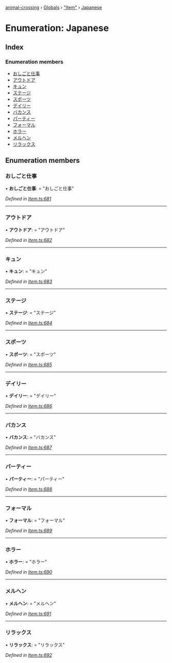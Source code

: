 [animal-crossing](../README.md) › [Globals](../globals.md) › ["Item"](../modules/_item_.md) › [Japanese](_item_.japanese.md)

# Enumeration: Japanese

## Index

### Enumeration members

* [おしごと仕事](_item_.japanese.md#おしごと仕事)
* [アウトドア](_item_.japanese.md#アウトドア)
* [キュン](_item_.japanese.md#キュン)
* [ステージ](_item_.japanese.md#ステージ)
* [スポーツ](_item_.japanese.md#スポーツ)
* [デイリー](_item_.japanese.md#デイリー)
* [バカンス](_item_.japanese.md#バカンス)
* [パーティー](_item_.japanese.md#パーティー)
* [フォーマル](_item_.japanese.md#フォーマル)
* [ホラー](_item_.japanese.md#ホラー)
* [メルヘン](_item_.japanese.md#メルヘン)
* [リラックス](_item_.japanese.md#リラックス)

## Enumeration members

###  おしごと仕事

• **おしごと仕事**: = "おしごと仕事"

*Defined in [Item.ts:681](https://github.com/Norviah/animal-crossing/blob/4ac4ba9/module/types/Item.ts#L681)*

___

###  アウトドア

• **アウトドア**: = "アウトドア"

*Defined in [Item.ts:682](https://github.com/Norviah/animal-crossing/blob/4ac4ba9/module/types/Item.ts#L682)*

___

###  キュン

• **キュン**: = "キュン"

*Defined in [Item.ts:683](https://github.com/Norviah/animal-crossing/blob/4ac4ba9/module/types/Item.ts#L683)*

___

###  ステージ

• **ステージ**: = "ステージ"

*Defined in [Item.ts:684](https://github.com/Norviah/animal-crossing/blob/4ac4ba9/module/types/Item.ts#L684)*

___

###  スポーツ

• **スポーツ**: = "スポーツ"

*Defined in [Item.ts:685](https://github.com/Norviah/animal-crossing/blob/4ac4ba9/module/types/Item.ts#L685)*

___

###  デイリー

• **デイリー**: = "デイリー"

*Defined in [Item.ts:686](https://github.com/Norviah/animal-crossing/blob/4ac4ba9/module/types/Item.ts#L686)*

___

###  バカンス

• **バカンス**: = "バカンス"

*Defined in [Item.ts:687](https://github.com/Norviah/animal-crossing/blob/4ac4ba9/module/types/Item.ts#L687)*

___

###  パーティー

• **パーティー**: = "パーティー"

*Defined in [Item.ts:688](https://github.com/Norviah/animal-crossing/blob/4ac4ba9/module/types/Item.ts#L688)*

___

###  フォーマル

• **フォーマル**: = "フォーマル"

*Defined in [Item.ts:689](https://github.com/Norviah/animal-crossing/blob/4ac4ba9/module/types/Item.ts#L689)*

___

###  ホラー

• **ホラー**: = "ホラー"

*Defined in [Item.ts:690](https://github.com/Norviah/animal-crossing/blob/4ac4ba9/module/types/Item.ts#L690)*

___

###  メルヘン

• **メルヘン**: = "メルヘン"

*Defined in [Item.ts:691](https://github.com/Norviah/animal-crossing/blob/4ac4ba9/module/types/Item.ts#L691)*

___

###  リラックス

• **リラックス**: = "リラックス"

*Defined in [Item.ts:692](https://github.com/Norviah/animal-crossing/blob/4ac4ba9/module/types/Item.ts#L692)*
